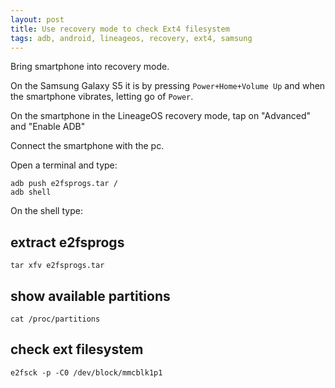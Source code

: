 ```yaml
---
layout: post
title: Use recovery mode to check Ext4 filesystem
tags: adb, android, lineageos, recovery, ext4, samsung
---
```


Bring smartphone into recovery mode.

On the Samsung Galaxy S5 it is by pressing `Power+Home+Volume Up` and when the smartphone vibrates, letting go of `Power`.

On the smartphone in the LineageOS recovery mode, tap on "Advanced" and "Enable ADB"

Connect the smartphone with the pc.

Open a terminal and type:

```
adb push e2fsprogs.tar /
adb shell
```

On the shell type:

## extract e2fsprogs

```
tar xfv e2fsprogs.tar
```

## show available partitions

```
cat /proc/partitions
```

## check ext filesystem

```
e2fsck -p -C0 /dev/block/mmcblk1p1
```
